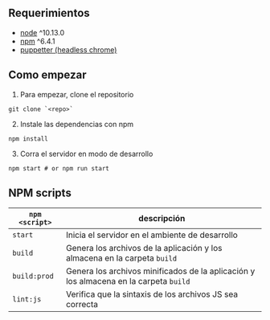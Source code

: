 ## Requerimientos
* [node](https://nodejs.org/en/) ^10.13.0
* [npm](https://nodejs.org/en/) ^6.4.1
* [puppetter (headless chrome)](https://github.com/GoogleChrome/puppeteer/blob/master/docs/troubleshooting.md)

## Como empezar
1. Para empezar, clone el repositorio

  ```
  git clone `<repo>`
  ```

2. Instale las dependencias con npm

  ```
  npm install
  ```

3. Corra el servidor en modo de desarrollo

  ```
  npm start # or npm run start
  ```

## NPM scripts
`npm <script>`|descripción
---------------|-----------
`start`|Inicia el servidor en el ambiente de desarrollo
`build`|Genera los archivos de la aplicación y los almacena en la carpeta `build`
`build:prod`|Genera los archivos minificados de la aplicación y los almacena en la carpeta `build`
`lint:js`|Verifica que la sintaxis de los archivos JS sea correcta